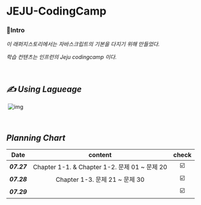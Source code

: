 # JEJU-CodingCamp 

### :gem:Intro

_이 래퍼지스토리에서는 자바스크립트의 기본을 다지기 위해 만들었다._ 

_학습 컨텐츠는 인프런의 Jeju codingcamp 이다._

<br>

## _✍ Using Lagueage_

​	 ![img](https://camo.githubusercontent.com/191ebf05d804f7a2e9235f1428fb0f748930ac1d3c4890fa1232f993793ed0bf/68747470733a2f2f696d672e736869656c64732e696f2f62616467652f4a6176617363726970742d4637444631453f7374796c653d666c61742d737175617265266c6f676f3d6a617661736372697074266c6f676f436f6c6f723d7768697465)

<br>

## _Planning Chart_

|    Date     |                    content                     |          check          |
| :---------: | :--------------------------------------------: | :---------------------: |
| ***07.27*** | Chapter 1-1.  & Chapter 1-2. 문제 01 ~ 문제 20 | :ballot_box_with_check: |
| ***07.28*** |         Chapter 1-3. 문제 21 ~ 문제 30         | :ballot_box_with_check: |
| ***07.29*** |                                                | :ballot_box_with_check: |

<br>

